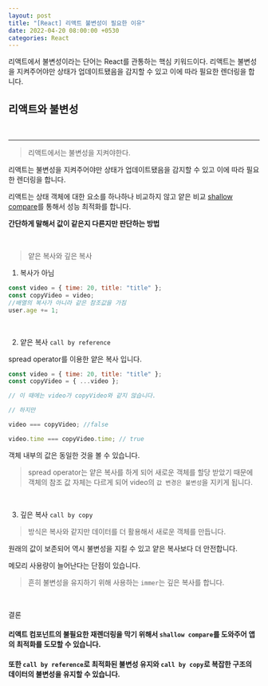 ```yaml
---
layout: post
title: "[React] 리액트 불변성이 필요한 이유"
date: 2022-04-20 08:00:00 +0530
categories: React
---
```


리액트에서 불변성이라는 단어는 React를 관통하는 핵심 키워드이다.
리액트는 불변성을 지켜주어야만 상태가 업데이트됐음을 감지할 수 있고 이에 따라 필요한 렌더링을 합니다.

## 리액트와 불변성

<br>
<hr>

> 리액트에서는 불변성을 지켜야한다.

리액트는 불변성을 지켜주어야만 상태가 업데이트됐음을 감지할 수 있고 이에 따라 필요한 렌더링을 합니다.

리액트는 상태 객체에 대한 요소를 하나하나 비교하지 않고 얕은 비교 [shallow compare](https://ideveloper2.tistory.com/159)를 통해서 성능 최적화를 합니다.

**간단하게 말해서 값이 같은지 다른지만 판단하는 방법**

<br>

> 얕은 복사와 깊은 복사

1. 복사가 아님

```javascript
const video = { time: 20, title: "title" };
const copyVideo = video;
//배열의 복사가 아니라 같은 참조값을 가짐
user.age += 1;
```

<br>

2. 얕은 복사 `call by reference`

spread operator를 이용한 얕은 복사 입니다.

```javascript
const video = { time: 20, title: "title" };
const copyVideo = { ...video };

// 이 때에는 video가 copyVideo와 같지 않습니다.

// 하지만

video === copyVideo; //false

video.time === copyVideo.time; // true
```

객체 내부의 값은 동일한 것을 볼 수 있습니다.

> spread operator는 얕은 복사를 하게 되어 새로운 객체를 할당 받았기 때문에 객체의 참조 값 자체는 다르게 되어 video의 `값 변경은 불변성`을 지키게 됩니다.

<br>

3. 깊은 복사 `call by copy`

> 방식은 복사와 같지만 데이터를 더 활용해서 새로운 객체를 만듭니다.

원래의 값이 보존되어 역시 불변성을 지킬 수 있고 얕은 복사보다 더 안전합니다.

메모리 사용량이 늘어난다는 단점이 있습니다.

> 흔히 불변성을 유지하기 위해 사용하는 `immer`는 깊은 복사를 합니다.

<br>

결론

#### **리액트 컴포넌트의 불필요한 재렌더링을 막기 위해서 `shallow compare`를 도와주어 앱의 최적화를 도모할 수 있습니다.**

#### **또한 `call by reference`로 최적화된 불변성 유지와 `call by copy`로 복잡한 구조의 데이터의 불변성을 유지할 수 있습니다.**
